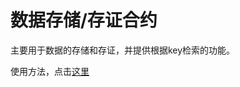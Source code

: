 
# 数据存储/存证合约

主要用于数据的存储和存证，并提供根据key检索的功能。

使用方法，点击[这里](http://localhost:8080/advanced/contract-repertory.html#%E6%95%B0%E6%8D%AE%E4%B8%8A%E9%93%BE%E5%90%88%E7%BA%A6)
